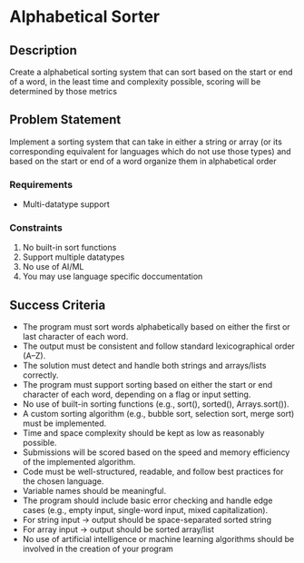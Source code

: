 # Alphabetical Sorter

## Description
Create a alphabetical sorting system that can sort based on the start or end of a word, in the least time and complexity possible, scoring will be determined by those metrics

## Problem Statement
Implement a sorting system that can take in either a string or array (or its corresponding equivalent for languages which do not use those types) and based on the start or end of a word organize them in alphabetical order

### Requirements
- Multi-datatype support

### Constraints
1. No built-in sort functions
2. Support multiple datatypes
3. No use of AI/ML
4. You may use language specific doccumentation



## Success Criteria
- The program must sort words alphabetically based on either the first or last character of each word.
- The output must be consistent and follow standard lexicographical order (A–Z).
- The solution must detect and handle both strings and arrays/lists correctly.
- The program must support sorting based on either the start or end character of each word, depending on a flag or input setting.
- No use of built-in sorting functions (e.g., sort(), sorted(), Arrays.sort()).
- A custom sorting algorithm (e.g., bubble sort, selection sort, merge sort) must be implemented.
- Time and space complexity should be kept as low as reasonably possible.
- Submissions will be scored based on the speed and memory efficiency of the implemented algorithm.
- Code must be well-structured, readable, and follow best practices for the chosen language.
- Variable names should be meaningful.
- The program should include basic error checking and handle edge cases (e.g., empty input, single-word input, mixed capitalization).
- For string input → output should be space-separated sorted string
- For array input → output should be sorted array/list
- No use of artificial intelligence or machine learning algorithms should be involved in the creation of your program